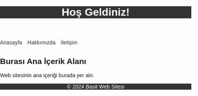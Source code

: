 <html lang="en">
<head>
  <meta charset="UTF-8">
  <meta name="viewport" content="width=device-width, initial-scale=1.0">
  <title>Basit Web Sitesi</title>
  <style>
    body {
      font-family: Arial, sans-serif;
      margin: 0;
      padding: 0;
    }

    header, nav, main, footer {
      padding: 20px;
    }

    header {
      background-color: #333;
      color: #fff;
    }

    nav ul {
      list-style-type: none;
      padding: 0;
    }

    nav ul li {
      display: inline;
      margin-right: 10px;
    }

    nav ul li a {
      color: #333;
      text-decoration: none;
    }

    footer {
      background-color: #333;
      color: #fff;
      text-align: center;
    }
  </style>
</head>
<body>
  <header>
    <h1>Hoş Geldiniz!</h1>
  </header>
  <nav>
    <ul>
      <li><a href="#">Anasayfa</a></li>
      <li><a href="#">Hakkımızda</a></li>
      <li><a href="#">İletişim</a></li>
    </ul>
  </nav>
  <main>
    <h2>Burası Ana İçerik Alanı</h2>
    <p>Web sitesinin ana içeriği burada yer alır.</p>
  </main>
  <footer>
    <p>&copy; 2024 Basit Web Sitesi</p>
  </footer>
</body>
</html>
